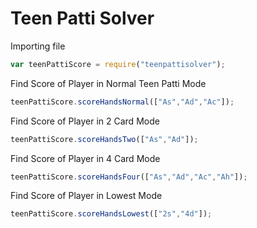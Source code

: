 # Teen Patti Solver

Importing file
```javascript
var teenPattiScore = require("teenpattisolver");
```

Find Score of Player in Normal Teen Patti Mode
```javascript
teenPattiScore.scoreHandsNormal(["As","Ad","Ac"]);
```


Find Score of Player in 2 Card Mode
```javascript
teenPattiScore.scoreHandsTwo(["As","Ad"]);
```


Find Score of Player in 4 Card Mode
```javascript
teenPattiScore.scoreHandsFour(["As","Ad","Ac","Ah"]);
```


Find Score of Player in Lowest Mode
```javascript
teenPattiScore.scoreHandsLowest(["2s","4d"]);
```
